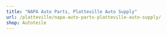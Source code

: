 ```yaml
---
title: "NAPA Auto Parts, Platteville Auto Supply"
url: /platteville/napa-auto-parts-platteville-auto-supply/
shop: Autoteile
---
```

